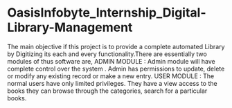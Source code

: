 # OasisInfobyte_Internship_Digital-Library-Management

The main objective if this project is to provide a complete automated Library by Digitizing its each and every functionality.There are essentially two modules of thus software are,
ADMIN MODULE : Admin module will have complete control over the system . Admin has permissions to update, delete or modify any existing record or make a new entry.
USER MODULE : The normal users have only limited privileges. They have a view access to the books they can browse through the categories, search for a particular books.

